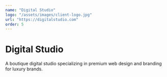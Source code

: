 ```yaml
---
name: "Digital Studio"
logo: "/assets/images/client-logo.jpg"
url: "https://digitalstudio.com"
order: 5
---
```


# Digital Studio

A boutique digital studio specializing in premium web design and branding for luxury brands.
